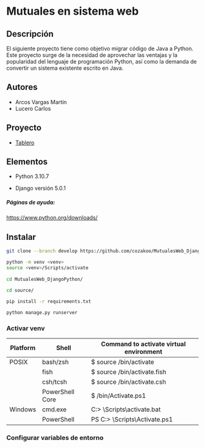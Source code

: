 # Mutuales en sistema web

## Descripción
El siguiente proyecto tiene como objetivo migrar código de Java a Python. Este proyecto surge de la necesidad de aprovechar las ventajas y la popularidad del lenguaje de programación Python, así como la demanda de convertir un sistema existente escrito en Java.

## Autores
- Arcos Vargas Martín
- Lucero Carlos

## Proyecto
- [Tablero](https://trello.com/b/mDFuTlw0/mutuales-web-django)

## Elementos

- Python 3.10.7

- Django versión 5.0.1

##### Páginas de ayuda:

<a> https://www.python.org/downloads/ </a>


## Instalar
```bash
git clone --branch develop https://github.com/cozakoo/MutualesWeb_DjangoPython.git

python -m venv <venv>
source <venv>/Scripts/activate
  
cd MutualesWeb_DjangoPython/

cd source/
  
pip install -r requirements.txt

python manage.py runserver
```
### Activar venv
  
| Platform | Shell           | Command to activate virtual environment |
| -------- | --------------- | --------------------------------------- |
| POSIX    | bash/zsh        | $ source <venv>/bin/activate            |
|          | fish            | $ source <venv>/bin/activate.fish       |
|          | csh/tcsh        | $ source <venv>/bin/activate.csh        |
|          | PowerShell Core | $ <venv>/bin/Activate.ps1               |
| Windows  | cmd.exe         | C:\> <venv>\Scripts\activate.bat        |
|          | PowerShell      | PS C:\> <venv>\Scripts\Activate.ps1     |

### Configurar variables de entorno



